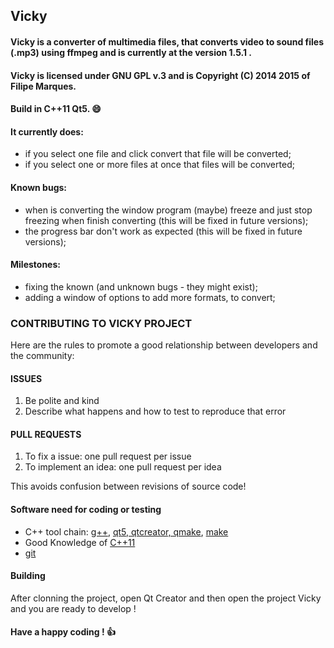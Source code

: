 ## Vicky

#### Vicky is a converter of multimedia files, that converts video to sound files (.mp3) using ffmpeg and is currently at the version 1.5.1 .
#### Vicky is licensed under GNU GPL v.3 and is Copyright (C) 2014 2015 of Filipe Marques.
#### Build in C++11 Qt5. :smile:

#### It currently does:
- if you select one file and click convert that file will be converted;
- if you select one or more files at once that files will be converted;

#### Known bugs:
- when is converting the window program (maybe) freeze and just stop freezing when finish converting (this will be fixed in future versions);
- the progress bar don't work as expected (this will be fixed in future versions);

#### Milestones:
- fixing the known (and unknown bugs - they might exist);
- adding a window of options to add more formats, to convert;

### CONTRIBUTING TO VICKY PROJECT

Here are the rules to promote a good relationship between developers and the community:

#### ISSUES

1. Be polite and kind
2. Describe what happens and how to test to reproduce that error

#### PULL REQUESTS

1. To fix a issue: one pull request per issue
2. To implement an idea: one pull request per idea

This avoids confusion between revisions of source code!

#### Software need for coding or testing

* C++ tool chain: [g++](https://gcc.gnu.org/), [qt5, qtcreator, qmake](http://qt-project.org/), [make](http://www.gnu.org/software/make/)
* Good Knowledge of [C++11](http://isocpp.org/)
* [git](http://git-scm.com/)

#### Building

After clonning the project, open Qt Creator and then open the project Vicky and you are ready to develop !

#### Have a happy coding ! :thumbsup:
